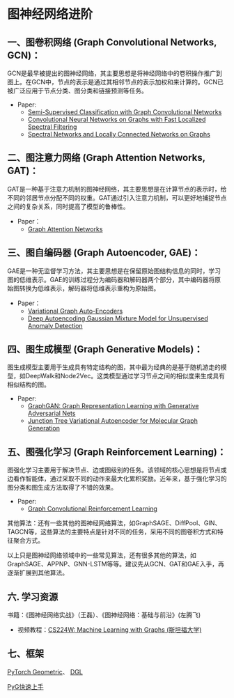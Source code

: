 # 图神经网络进阶
## 一、图卷积网络 (Graph Convolutional Networks, GCN)：
  GCN是最早被提出的图神经网络，其主要思想是将神经网络中的卷积操作推广到图上。在GCN中，节点的表示是通过其相邻节点的表示加权和来计算的。GCN已被广泛应用于节点分类、图分类和链接预测等任务。
  - Paper:
    - [Semi-Supervised Classification with Graph Convolutional Networks](https://arxiv.org/abs/1609.02907)
    - [Convolutional Neural Networks on Graphs with Fast Localized Spectral Filtering](https://proceedings.neurips.cc/paper/2016/hash/04df4d434d481c5bb723be1b6df1ee65-Abstract.html)
    - [Spectral Networks and Locally Connected Networks on Graphs](https://arxiv.org/abs/1312.6203)
    
## 二、图注意力网络 (Graph Attention Networks, GAT)：
  GAT是一种基于注意力机制的图神经网络，其主要思想是在计算节点的表示时，给不同的邻居节点分配不同的权重。GAT通过引入注意力机制，可以更好地捕捉节点之间的复杂关系，同时提高了模型的鲁棒性。
  - Paper：
    - [Graph Attention Networks](https://arxiv.org/abs/1710.10903)
## 三、图自编码器 (Graph Autoencoder, GAE)：
  GAE是一种无监督学习方法，其主要思想是在保留原始图结构信息的同时，学习图的低维表示。GAE的训练过程分为编码器和解码器两个部分，其中编码器将原始图转换为低维表示，解码器将低维表示重构为原始图。
  - Paper：
    - [Variational Graph Auto-Encoders](https://arxiv.org/abs/1611.07308)
    - [Deep Autoencoding Gaussian Mixture Model for Unsupervised Anomaly Detection](https://openreview.net/forum?id=BJJLHbb0-)
## 四、图生成模型 (Graph Generative Models)：
  图生成模型主要用于生成具有特定结构的图，其中最为经典的是基于随机游走的模型，如DeepWalk和Node2Vec。这类模型通过学习节点之间的相似度来生成具有相似结构的图。
  - Paper:
    - [GraphGAN: Graph Representation Learning with Generative Adversarial Nets](https://ojs.aaai.org/index.php/AAAI/article/view/11872)
    - [Junction Tree Variational Autoencoder for Molecular Graph Generation](https://proceedings.mlr.press/v80/jin18a.html)
## 五、图强化学习 (Graph Reinforcement Learning)：
  图强化学习主要用于解决节点、边或图级别的任务。该领域的核心思想是将节点或边看作智能体，通过采取不同的动作来最大化累积奖励。近年来，基于强化学习的图分类和图生成方法取得了不错的效果。
  - Paper:
    - [Graph Convolutional Reinforcement Learning](https://arxiv.org/abs/1810.09202)
    
其他算法：还有一些其他的图神经网络算法，如GraphSAGE、DiffPool、GIN、TAGCN等，这些算法的主要特点是针对不同的任务，采用不同的图卷积方式和特征聚合方式。

以上只是图神经网络领域中的一些常见算法，还有很多其他的算法，如GraphSAGE、APPNP、GNN-LSTM等等。建议先从GCN、GAT和GAE入手，再逐渐扩展到其他算法。

## 六. 学习资源

书籍：《图神经网络实战》（王磊）、《图神经网络：基础与前沿》(左腾飞)


- 视频教程：[CS224W: Machine Learning with Graphs (斯坦福大学)](https://www.bilibili.com/video/BV1s54y1H76H/?vd_source=ef6bc9d073dccb208fb608bc99286677)

## 七、框架
[PyTorch Geometric](https://pytorch-geometric.readthedocs.io/en/latest/)、 [DGL](https://docs.dgl.ai/)

[PyG快速上手](https://towardsdatascience.com/hands-on-graph-neural-networks-with-pytorch-pytorch-geometric-359487e221a8)
